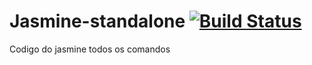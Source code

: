 # Jasmine-standalone [![Build Status](https://travis-ci.org/higorlaf12/Jasmine-standalone.svg?branch=master)](https://travis-ci.org/higorlaf12/Jasmine-standalone)
Codigo do jasmine  todos os comandos 
